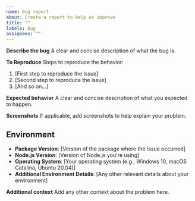 ```yaml
---
name: Bug report
about: Create a report to help us improve
title: ""
labels: bug
assignees: ""
---
```


**Describe the bug**
A clear and concise description of what the bug is.

**To Reproduce**
Steps to reproduce the behavior:

1. [First step to reproduce the issue]
2. [Second step to reproduce the issue]
3. [And so on...]

**Expected behavior**
A clear and concise description of what you expected to happen.

**Screenshots**
If applicable, add screenshots to help explain your problem.

## Environment

- **Package Version**: [Version of the package where the issue occurred]
- **Node.js Version**: [Version of Node.js you're using]
- **Operating System**: [Your operating system (e.g., Windows 10, macOS Catalina, Ubuntu 20.04)]
- **Additional Environment Details**: [Any other relevant details about your environment]

**Additional context**
Add any other context about the problem here.
